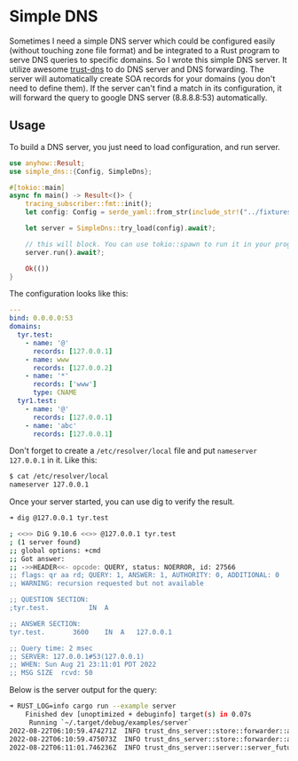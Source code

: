 # Simple DNS

Sometimes I need a simple DNS server which could be configured easily (without touching zone file format) and be integrated to a Rust program to serve DNS queries to specific domains. So I wrote this simple DNS server. It utilize awesome [trust-dns](https://github.com/bluejekyll/trust-dns) to do DNS server and DNS forwarding. The server will automatically create SOA records for your domains (you don't need to define them). If the server can't find a match in its configuration, it will forward the query to google DNS server (8.8.8.8:53) automatically.

## Usage

To build a DNS server, you just need to load configuration, and run server.

```Rust
use anyhow::Result;
use simple_dns::{Config, SimpleDns};

#[tokio::main]
async fn main() -> Result<()> {
    tracing_subscriber::fmt::init();
    let config: Config = serde_yaml::from_str(include_str!("../fixtures/config.yaml"))?;

    let server = SimpleDns::try_load(config).await?;

    // this will block. You can use tokio::spawn to run it in your program
    server.run().await?;

    Ok(())
}
```

The configuration looks like this:

```yaml
---
bind: 0.0.0.0:53
domains:
  tyr.test:
    - name: '@'
      records: [127.0.0.1]
    - name: www
      records: [127.0.0.2]
    - name: '*'
      records: ['www']
      type: CNAME
  tyr1.test:
    - name: '@'
      records: [127.0.0.1]
    - name: 'abc'
      records: [127.0.0.1]
```

Don't forget to create a `/etc/resolver/local` file and put `nameserver 127.0.0.1` in it. Like this:

```bash
$ cat /etc/resolver/local
nameserver 127.0.0.1
```

Once your server started, you can use dig to verify the result.

```bash
➜ dig @127.0.0.1 tyr.test

; <<>> DiG 9.10.6 <<>> @127.0.0.1 tyr.test
; (1 server found)
;; global options: +cmd
;; Got answer:
;; ->>HEADER<<- opcode: QUERY, status: NOERROR, id: 27566
;; flags: qr aa rd; QUERY: 1, ANSWER: 1, AUTHORITY: 0, ADDITIONAL: 0
;; WARNING: recursion requested but not available

;; QUESTION SECTION:
;tyr.test.			IN	A

;; ANSWER SECTION:
tyr.test.		3600	IN	A	127.0.0.1

;; Query time: 2 msec
;; SERVER: 127.0.0.1#53(127.0.0.1)
;; WHEN: Sun Aug 21 23:11:01 PDT 2022
;; MSG SIZE  rcvd: 50
```

Below is the server output for the query:

```bash
➜ RUST_LOG=info cargo run --example server
    Finished dev [unoptimized + debuginfo] target(s) in 0.07s
     Running `~/.target/debug/examples/server`
2022-08-22T06:10:59.474271Z  INFO trust_dns_server::store::forwarder::authority: loading forwarder config: .
2022-08-22T06:10:59.475073Z  INFO trust_dns_server::store::forwarder::authority: forward resolver configured: .:
2022-08-22T06:11:01.746236Z  INFO trust_dns_server::server::server_future: request:27566 src:UDP://127.0.0.1#52589 QUERY:tyr.test.:A:IN qflags:RD,AD response:NoError rr:1/0/0 rflags:RD,AA
```
